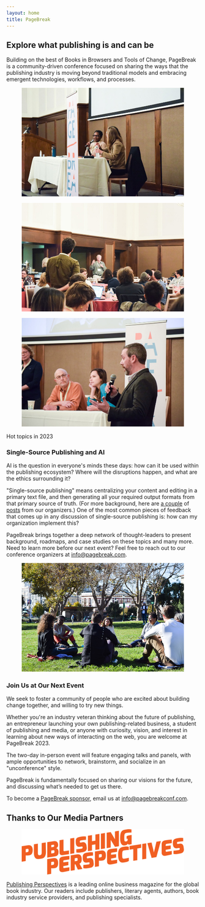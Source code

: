 ```yaml
---
layout: home
title: PageBreak
---
```


<h2>Explore what publishing is and can be</h2>
<p>Building on the best of Books in Browsers and Tools of Change, PageBreak is a community-driven conference focused on sharing the ways that the publishing industry is moving beyond traditional models and embracing emergent technologies, workflows, and processes.</p>

<div class="image-row">
	<figure>
		<img src="assets/2022-4.jpg" />
	</figure>
	<figure>
		<img src="assets/2022-2.jpg" />
	</figure>
	<figure>
		<img src="assets/2022-3.jpg" />
	</figure>
</div>


<p class="highlight"><span class="highlight">Hot topics in 2023</span></p>
<h3>Single-Source Publishing and AI</h3>

<p>AI is the question in everyone's minds these days: how can it be used within the publishing ecosystem? Where will the disruptions happen, and what are the ethics surrounding it?</p>

<p>"Single-source publishing" means centralizing your content and editing in a primary text file, and then generating all your required output formats from that primary source of truth. (For more background, here are <a href="https://www.robotscooking.com/single-source-publishing/" target="_blank">a couple</a> of <a href="https://medium.com/hederis-app/automated-publishing-workflows-explained-58c5da5fb3fe" target="_blank">posts</a> from our organizers.) One of the most common pieces of feedback that comes up in any discussion of single-source publishing is: how can my organization implement this?</p>

<p>PageBreak brings together a deep network of thought-leaders to present background, roadmaps, and case studies on these topics and many more. Need to learn more before our next event? Feel free to reach out to our conference organizers at <a href="mailto:info@pagebreakconf.com">info@pagebreak.com</a>.</p>

<!-- <p class="button">{% include register_button.html %}</p> -->

<figure class="medium center">
	<img src="assets/2022-1.jpg" />
</figure>

<h3>Join Us at Our Next Event</h3>

<p>We seek to foster a community of people who are excited about building change together, and willing to try new things.</p>

<p>Whether you're an industry veteran thinking about the future of publishing, an entrepreneur launching your own publishing-related business, a student of publishing and media, or anyone with curiosity, vision, and interest in learning about new ways of interacting on the web, you are welcome at PageBreak 2023.</p>

<p>The two-day in-person event will feature engaging talks and panels, with ample opportunities to network, brainstorm, and socialize in an "unconference" style. </p>

<p>PageBreak is fundamentally focused on sharing our visions for the future, and discussing what’s needed to get us there.</p>

<p>To become a <a href="/sponsor">PageBreak sponsor</a>, email us at <a href="mailto:info@pagebreakconf.com">info@pagebreakconf.com</a>.</p>

<!-- <p class="button">{% include register_button.html %}</p> -->

<h2 class="">Thanks to Our Media Partners</h2>

<figure class="small">
	<a href="https://publishingperspectives.com/" target="_blank"><img src="assets/PP-logo.png" /></a>
</figure>

<p><a href="https://publishingperspectives.com/" target="_blank">Publishing Perspectives</a> is a leading online business magazine for the global book industry. Our readers include publishers, literary agents, authors, book industry service providers, and publishing specialists.</p>
